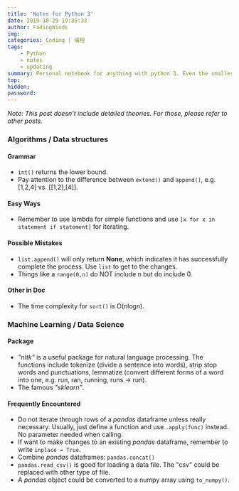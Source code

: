 ```yaml
---
title: 'Notes for Python 3'
date: 2019-10-29 19:35:33
author: FadingWinds
img:
categories: Coding | 编程
tags: 
	- Python
	- notes
	- updating
summary: Personal notebook for anything with python 3. Even the smallest thing is worth writing down. 
top:
hidden:
password:
---
```

*Note: This post doesn't include detailed theories. For those, please refer to other posts.*

### Algorithms / Data structures

#### Grammar
- `int()` returns the lower bound.
- Pay attention to the difference between `extend()` and `append()`, e.g. [1,2,4] vs. [[1,2],[4]].

#### Easy Ways
- Remember to use lambda for simple functions and use `[x for x in statement if statement]` for iterating.

#### Possible Mistakes

- `list.append()` will only return **None**, which indicates it has successfully complete the process. Use `list` to get to the changes.
- Things like a `range(0,n)` do NOT include n but do include 0.

#### Other in Doc
- The time complexity for `sort()` is O(nlogn).


### Machine Learning / Data Science

#### Package

- *"nltk"* is a useful package for natural language processing. The functions include tokenize (divide a sentence into words), strip stop words and punctuations, lemmatize (convert different forms of a word into one, e.g. run, ran, running, runs → run).
- The famous *"sklearn"*.

#### Frequently Encountered

- Do not iterate through rows of a *pandas* dataframe unless really necessary. Usually, just define a function and use `.apply(func)` instead. No parameter needed when calling.
- If want to make changes to an existing *pandas* dataframe, remember to write `inplace = True`.
- Combine *pandas* dataframes: `pandas.concat()`
- `pandas.read_csv()` is good for loading a data file. The "csv" could be replaced with other type of file.
- A *pandas* object could be converted to a numpy array using `to_numpy()`. 

